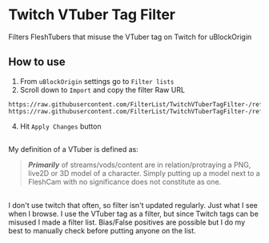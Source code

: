 # Twitch VTuber Tag Filter
Filters FleshTubers that misuse the VTuber tag on Twitch for uBlockOrigin


## How to use
1) From ```uBlockOrigin``` settings go to ```Filter lists```  
2)  Scroll down to ```Import``` and copy the filter Raw URL  
```
https://raw.githubusercontent.com/FilterList/TwitchVTuberTagFilter-/refs/heads/main/TwitchVTuberTagFilter
https://raw.githubusercontent.com/FilterList/TwitchVTuberTagFilter-/refs/heads/main/TwitchViewBottingFilter
```
4) Hit ```Apply Changes``` button


## 
My definition of a VTuber is defined as:
> ***Primarily*** of streams/vods/content are in relation/protraying a PNG, live2D or 3D model of a character.
> Simply putting up a model next to a FleshCam with no significance does not constitute as one.


##
I don't use twitch that often, so filter isn't updated regularly. Just what I see when I browse.
I use the VTuber tag as a filter, but since Twitch tags can be misused I made a filter list.
Bias/False positives are possible but I do my best to manually check before putting anyone on the list.
